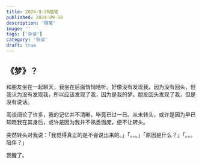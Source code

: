 ```yaml
---
title: 2024-9-20随笔
published: 2024-09-20
description: '随笔'
image: ''
tags: ['杂谈']
category: '杂谈'
draft: true
---
```


## 《梦》？

和朋友坐在一起聊天，我坐在后面悄悄地听。好像没有发现我，因为没有回头，但我认为没有发现我，所以应该发现了我，因为是我的梦。朋友回头发现了我，但是没有说话。

高谈阔论了许多，我的记忆并不清晰，毕竟已过一日。从未转头，或许是因为早已知晓我在其身后，或许是因为我并不熟悉面庞，便不让转头。

突然转头对我说：「我觉得真正的是不会说出来的。」「。。。」「原因是什么？」「。。。陪伴？」

我醒了。





